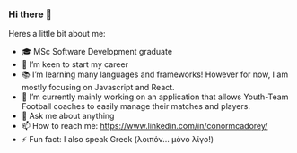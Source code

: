 ### Hi there 👋

Heres a little bit about me:

- 🎓 MSc Software Development graduate 
- 🤝 I’m keen to start my career
- 📚 I’m learning many languages and frameworks! However for now, I am mostly focusing on Javascript and React. 
- 📱 I’m currently mainly working on an application that allows Youth-Team Football coaches to easily manage their matches and players. 
- 💬 Ask me about anything
- 📫 How to reach me: https://www.linkedin.com/in/conormcadorey/
- ⚡ Fun fact: I also speak Greek (λοιπόν... μόνο λίγο!)

